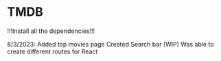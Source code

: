 # TMDB

!!!Install all the dependencies!!!

8/3/2023:
  Added top movies page
  Created Search bar (WIP) 
  Was able to create different routes for React
